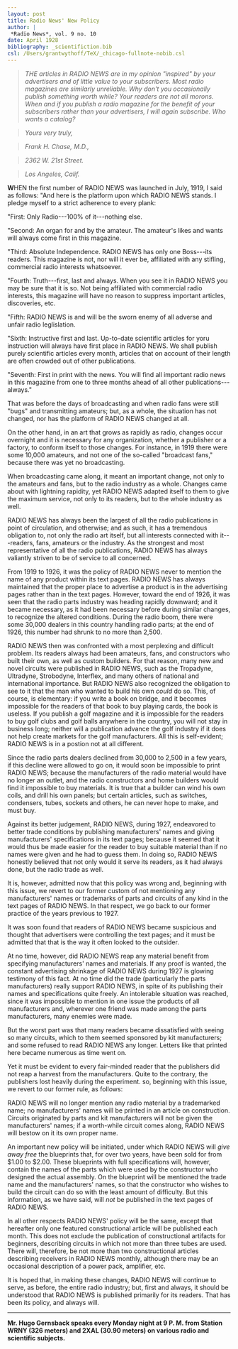 ```yaml
---
layout: post
title: Radio News' New Policy
author: |
 *Radio News*, vol. 9 no. 10
date: April 1928
bibliography: _scientifiction.bib
csl: /Users/grantwythoff/TeX/_chicago-fullnote-nobib.csl
---
```


> *THE articles in RADIO NEWS are in my opinion "inspired" by your advertisers and of little value to your subscribers. Most radio magazines are similarly unreliable. Why don't you occasionally publish something worth while? Your readers are not all morons. When and if you publish a radio magazine for the benefit of your subscribers rather than your advertisers, I will again subscribe. Who wants a catalog?*

> *Yours very truly,*

> *Frank H. Chase, M.D.,*

> *2362 W. 21st Street.*

> *Los Angeles, Calif.*

**W**HEN the first number of RADIO NEWS was launched in July, 1919, I said as follows: "And here is the platform upon which RADIO NEWS stands.  I pledge myself to a strict adherence to every plank:

"First: Only Radio---100% of it---nothing else.

"Second: An organ for and by the amateur. The amateur's likes and wants will always come first in this magazine.

"Third: Absolute Independence. RADIO NEWS has only one Boss---its readers.  This magazine is not, nor will it ever be, affiliated with any stifling, commercial radio interests whatsoever.

"Fourth: Truth---first, last and always.  When you see it in RADIO NEWS you may be sure that it is so.  Not being affiliated with commercial radio interests, this magazine will have no reason to suppress important articles, discoveries, etc.

"Fifth: RADIO NEWS is and will be the sworn enemy of all adverse and unfair radio leglislation.

"Sixth: Instructive first and last. Up-to-date scientific articles for yoru instruction will always have first place in RADIO NEWS.  We shall publish purely scientific articles every month, articles that on account of their length are often crowded out of other publications.

"Seventh: First in print with the news.  You will find all important radio news in this magazine from one to three months ahead of all other publications---always."

That was before the days of broadcasting and when radio fans were still "bugs" and transmitting amateurs; but, as a whole, the situation has not changed, nor has the platform of RADIO NEWS changed at all.

On the other hand, in an art that grows as rapidly as radio, changes occur overnight and it is necessary for any organization, whether a publisher or a factory, to conform itself to those changes.  For instance, in 1919 there were some 10,000 amateurs, and not one of the so-called "broadcast fans," because there was yet no broadcasting.

When broadcasting came along, it meant an important change, not only to the amateurs and fans, but to the radio industry as a whole.  Changes came about with lightning rapidity, yet RADIO NEWS adapted itself to them to give the maximum service, not only to its readers, but to the whole industry as well.

RADIO NEWS has always been the largest of all the radio publications in point of circulation, and otherwise; and as such, it has a tremendous obligation to, not only the radio art itself, but all interests connected with it---readers, fans, amateurs or the industry.  As the strongest and most representative of all the radio publications, RADIO NEWS has always valiantly striven to be of service to all concerned.

From 1919 to 1926, it was the policy of RADIO NEWS never to mention the name of any product within its text pages.  RADIO NEWS has always maintained that the proper place to advertise a product is in the advertising pages rather than in the text pages.  However, toward the end of 1926, it was seen that the radio parts industry was heading rapidly downward; and it became necessary, as it had been necessary before during similar changes, to recognize the altered conditions.  During the radio boom, there were some 30,000 dealers in this country handling radio parts; at the end of 1926, this number had shrunk to no more than 2,500.

RADIO NEWS then was confronted with a most perplexing and difficult problem.  Its readers always had been amateurs, fans, and constructors who built their own, as well as custom builders.  For that reason, many new and novel circuits were published in RADIO NEWS, such as the Tropadyne, Ultradyne, Strobodyne, Interflex, and many others of national and international importance.  But RADIO NEWS also recognized the obligation to see to it that the man who wanted to build his own *could* do so.  This, of course, is elementary: if you write a book on bridge, and it becomes impossible for the readers of that book to buy playing cards, the book is useless.  If you publish a golf magazine and it is impossible for the readers to buy golf clubs and golf balls anywhere in the country, you will not stay in business long; neither will a publication advance the golf industry if it does not help create markets for the golf manufacturers.  All this is self-evident; RADIO NEWS is in a postion not at all different.

Since the radio parts dealers declined from 30,000 to 2,500 in a few years, if this decline were allowed to go on, it would soon be impossible to print RADIO NEWS; because the manufacturers of the radio material would have no longer an outlet, and the radio constructors and home builders would find it impossible to buy materials.  It is true that a builder can wind his own coils, and drill his own panels; but certain articles, such as switches, condensers, tubes, sockets and others, he can never hope to make, and must buy.

Against its better judgement, RADIO NEWS, during 1927, endeavored to better trade conditions by publishing manufacturers' names and giving manufacturers' specifications in its text pages; because it seemed that it would thus be made easier for the reader to buy suitable material than if no names were given and he had to guess them.  In doing so, RADIO NEWS honestly believed that not only would it serve its readers, as it had always done, but the radio trade as well.

It is, however, admitted now that this policy was wrong and, beginning with this issue, we revert to our former custom of not mentioning any manufacturers' names or trademarks of parts and circuits of any kind in the text pages of RADIO NEWS.  In that respect, we go back to our former practice of the years previous to 1927.

It was soon found that readers of RADIO NEWS became suspicious and thought that advertisers were controlling the text pages; and it must be admitted that that is the way it often looked to the outsider.

At no time, however, did RADIO NEWS reap any material benefit from specifying manufacturers' names and materials.  If any proof is wanted, the constant advertising shrinkage of RADIO NEWS during 1927 is glowing testimony of this fact.  At no time did the trade (particularly the parts manufacturers) really support RADIO NEWS, in spite of its publishing their names and specifications quite freely.  An intolerable situation was reached, since it was impossible to mention in one issue the products of all manufacturers and, wherever one friend was made among the parts manufacturers, many enemies were made.

But the worst part was that many readers became dissatisfied with seeing so many circuits, which to them seemed sponsored by kit manufacturers; and some refused to read RADIO NEWS any longer.  Letters like that printed here became numerous as time went on.

Yet it must be evident to every fair-minded reader that the publishers did not reap a harvest from the manufacturers.  Quite to the contrary, the publishers lost heavily during the experiment.  so, beginning with this issue, we revert to our former rule, as follows:

RADIO NEWS will no longer mention any radio material by a trademarked name; no manufacturers' names will be printed in an article on construction.  Circuits originated by parts and kit manufacturers will not be given the manufacturers' names; if a worth-while circuit comes along, RADIO NEWS will bestow on it its own proper name.

An important new policy will be initiated, under which RADIO NEWS will *give away free* the blueprints that, for over two years, have been sold for from $1.00 to $2.00.  These blueprints with full specifications will, however, contain the names of the parts which were used by the constructor who designed the actual assembly.  On the blueprint will be mentioned the trade name and the manufacturers' names, so that the constructor who wishes to build the circuit can do so with the least amount of difficulty.  But this information, as we have said, will *not* be published in the text pages of RADIO NEWS.

In all other respects RADIO NEWS' policy will be the same, except that hereafter only one featured constructional article will be published each month.  This does not exclude the publication of constructional artifacts for beginners, describing circuits in which not more than three tubes are used.  There will, therefore, be not more than two constructional articles describing receivers in RADIO NEWS monthly, although there may be an occasional description of a power pack, amplifier, etc.

It is hoped that, in making these changes, RADIO NEWS will continue to serve, as before, the entire radio industry; but, first and always, it should be understood that RADIO NEWS is published primarily for its readers.  That has been its policy, and always will.

* * * * * * * * * * * 

**Mr. Hugo Gernsback speaks every Monday night at 9 P. M. from Station WRNY (326 meters) and 2XAL (30.90 meters) on various radio and scientific subjects.**